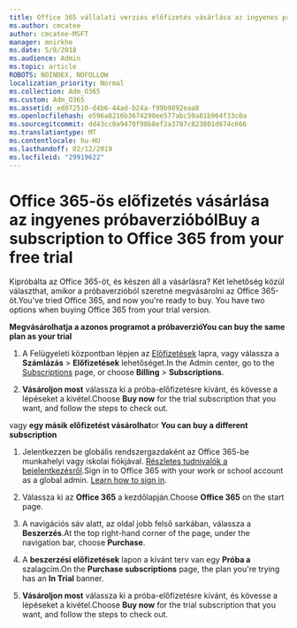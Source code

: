 ```yaml
---
title: Office 365 vállalati verziós előfizetés vásárlása az ingyenes próbaverzióból
ms.author: cmcatee
author: cmcatee-MSFT
manager: mnirkhe
ms.date: 5/8/2018
ms.audience: Admin
ms.topic: article
ROBOTS: NOINDEX, NOFOLLOW
localization_priority: Normal
ms.collection: Adm_O365
ms.custom: Adm_O365
ms.assetid: ed072510-d4b6-44ad-b24a-f99b9892eaa8
ms.openlocfilehash: e596a8216b3674290ee577abc59a81b964f33c0a
ms.sourcegitcommit: dd43cc0a9470f98b8ef2a3787c823801d674c666
ms.translationtype: MT
ms.contentlocale: hu-HU
ms.lasthandoff: 02/12/2019
ms.locfileid: "29919622"
---
```

# <a name="buy-a-subscription-to-office-365-from-your-free-trial"></a><span data-ttu-id="16bae-102">Office 365-ös előfizetés vásárlása az ingyenes próbaverzióból</span><span class="sxs-lookup"><span data-stu-id="16bae-102">Buy a subscription to Office 365 from your free trial</span></span>

<span data-ttu-id="16bae-p101">Kipróbálta az Office 365-öt, és készen áll a vásárlásra? Két lehetőség közül választhat, amikor a próbaverzióból szeretné megvásárolni az Office 365-öt.</span><span class="sxs-lookup"><span data-stu-id="16bae-p101">You've tried Office 365, and now you're ready to buy. You have two options when buying Office 365 from your trial version.</span></span>
  
 <span data-ttu-id="16bae-105">**Megvásárolhatja a azonos programot a próbaverzió**</span><span class="sxs-lookup"><span data-stu-id="16bae-105">**You can buy the same plan as your trial**</span></span>
  
1. <span data-ttu-id="16bae-106">A Felügyeleti központban lépjen az [Előfizetések](https://go.microsoft.com/fwlink/p/?linkid=842054) lapra, vagy válassza a **Számlázás** \> **Előfizetések** lehetőséget.</span><span class="sxs-lookup"><span data-stu-id="16bae-106">In the Admin center, go to the [Subscriptions](https://go.microsoft.com/fwlink/p/?linkid=842054) page, or choose **Billing** \> **Subscriptions**.</span></span>
    
2. <span data-ttu-id="16bae-107">**Vásároljon most** válassza ki a próba-előfizetésre kívánt, és kövesse a lépéseket a kivétel.</span><span class="sxs-lookup"><span data-stu-id="16bae-107">Choose **Buy now** for the trial subscription that you want, and follow the steps to check out.</span></span> 
    
<span data-ttu-id="16bae-108">vagy **egy másik előfizetést vásárolhat**</span><span class="sxs-lookup"><span data-stu-id="16bae-108">or **You can buy a different subscription**</span></span>
  
1. <span data-ttu-id="16bae-109">Jelentkezzen be globális rendszergazdaként az Office 365-be munkahelyi vagy iskolai fiókjával. [Részletes tudnivalók a bejelentkezésről](https://support.office.com/article/e9eb7d51-5430-4929-91ab-6157c5a050b4).</span><span class="sxs-lookup"><span data-stu-id="16bae-109">Sign in to Office 365 with your work or school account as a global admin. [Learn how to sign in](https://support.office.com/article/e9eb7d51-5430-4929-91ab-6157c5a050b4).</span></span>
    
2. <span data-ttu-id="16bae-110">Válassza ki az **Office 365** a kezdőlapján.</span><span class="sxs-lookup"><span data-stu-id="16bae-110">Choose **Office 365** on the start page.</span></span> 
    
3. <span data-ttu-id="16bae-111">A navigációs sáv alatt, az oldal jobb felső sarkában, válassza a **Beszerzés**.</span><span class="sxs-lookup"><span data-stu-id="16bae-111">At the top right-hand corner of the page, under the navigation bar, choose **Purchase**.</span></span>
    
4. <span data-ttu-id="16bae-112">A **beszerzési előfizetések** lapon a kívánt terv van egy **Próba a** szalagcím.</span><span class="sxs-lookup"><span data-stu-id="16bae-112">On the **Purchase subscriptions** page, the plan you're trying has an **In Trial** banner.</span></span> 
    
5. <span data-ttu-id="16bae-113">**Vásároljon most** válassza ki a próba-előfizetésre kívánt, és kövesse a lépéseket a kivétel.</span><span class="sxs-lookup"><span data-stu-id="16bae-113">Choose **Buy now** for the trial subscription that you want, and follow the steps to check out.</span></span> 
    

